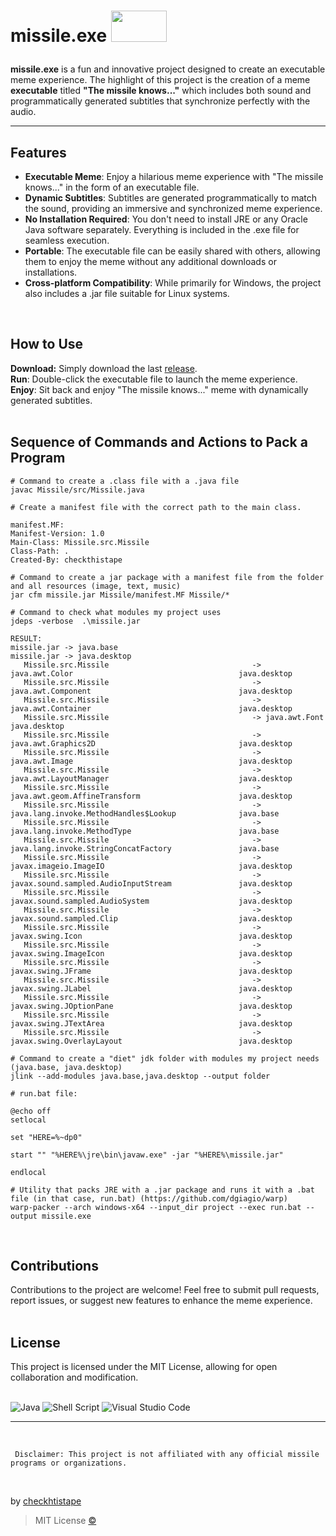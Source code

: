 
# missile.exe <img src="https://github.com/checkthistape/missile.exe/blob/main/res/missile.jpg" width="89px" height="50px"></p>

<p text-align="left"><b>missile.exe</b> is a fun and innovative project designed to create an executable meme experience.
The highlight of this project is the creation of a meme <strong>executable</strong> titled <strong>"The missile knows..."</strong>
which includes both sound and programmatically generated subtitles that synchronize perfectly with the audio.</p>
<hr></hr>

<h2>Features</h2>
<ul>
  <li><b>Executable Meme</b>: Enjoy a hilarious meme experience with "The missile knows..." in the form of an executable file.</li>
  <li><b>Dynamic Subtitles</b>: Subtitles are generated programmatically to match the sound, providing an immersive and synchronized meme experience.</li>
  <li><b>No Installation Required</b>: You don't need to install JRE or any Oracle Java software separately. Everything is included in the .exe file for seamless execution.</li>
  <li><b>Portable</b>: The executable file can be easily shared with others, allowing them to enjoy the meme without any additional downloads or installations.</li>
  <li><b>Cross-platform Compatibility</b>: While primarily for Windows, the project also includes a .jar file suitable for Linux systems.</li>
</ul>

</br>

<h2>How to Use</h2>
<b>Download:</b> Simply download the last <a href="https://github.com/checkthistape/missile.exe/releases/download/java/missile-v3.exe">release</a>.</br>
<b>Run</b>: Double-click the executable file to launch the meme experience.</br>
<b>Enjoy</b>: Sit back and enjoy "The missile knows..." meme with dynamically generated subtitles.</br>

</br>

<h2>Sequence of Commands and Actions to Pack a Program</h2>

```
# Command to create a .class file with a .java file
javac Missile/src/Missile.java

# Create a manifest file with the correct path to the main class.

manifest.MF:
Manifest-Version: 1.0
Main-Class: Missile.src.Missile 
Class-Path: .
Created-By: checkthistape

# Command to create a jar package with a manifest file from the folder and all resources (image, text, music)
jar cfm missile.jar Missile/manifest.MF Missile/*

# Command to check what modules my project uses
jdeps -verbose  .\missile.jar

RESULT:
missile.jar -> java.base
missile.jar -> java.desktop
   Missile.src.Missile                                -> java.awt.Color                                     java.desktop
   Missile.src.Missile                                -> java.awt.Component                                 java.desktop
   Missile.src.Missile                                -> java.awt.Container                                 java.desktop
   Missile.src.Missile                                -> java.awt.Font                                      java.desktop
   Missile.src.Missile                                -> java.awt.Graphics2D                                java.desktop
   Missile.src.Missile                                -> java.awt.Image                                     java.desktop
   Missile.src.Missile                                -> java.awt.LayoutManager                             java.desktop
   Missile.src.Missile                                -> java.awt.geom.AffineTransform                      java.desktop
   Missile.src.Missile                                -> java.lang.invoke.MethodHandles$Lookup              java.base
   Missile.src.Missile                                -> java.lang.invoke.MethodType                        java.base
   Missile.src.Missile                                -> java.lang.invoke.StringConcatFactory               java.base
   Missile.src.Missile                                -> javax.imageio.ImageIO                              java.desktop
   Missile.src.Missile                                -> javax.sound.sampled.AudioInputStream               java.desktop
   Missile.src.Missile                                -> javax.sound.sampled.AudioSystem                    java.desktop
   Missile.src.Missile                                -> javax.sound.sampled.Clip                           java.desktop
   Missile.src.Missile                                -> javax.swing.Icon                                   java.desktop
   Missile.src.Missile                                -> javax.swing.ImageIcon                              java.desktop
   Missile.src.Missile                                -> javax.swing.JFrame                                 java.desktop
   Missile.src.Missile                                -> javax.swing.JLabel                                 java.desktop
   Missile.src.Missile                                -> javax.swing.JOptionPane                            java.desktop
   Missile.src.Missile                                -> javax.swing.JTextArea                              java.desktop
   Missile.src.Missile                                -> javax.swing.OverlayLayout                          java.desktop

# Command to create a "diet" jdk folder with modules my project needs (java.base, java.desktop)
jlink --add-modules java.base,java.desktop --output folder

# run.bat file:

@echo off
setlocal

set "HERE=%~dp0"

start "" "%HERE%\jre\bin\javaw.exe" -jar "%HERE%\missile.jar"

endlocal

# Utility that packs JRE with a .jar package and runs it with a .bat file (in that case, run.bat) (https://github.com/dgiagio/warp)
warp-packer --arch windows-x64 --input_dir project --exec run.bat --output missile.exe

```
</br>

<h2>Contributions</h2>
Contributions to the project are welcome! Feel free to submit pull requests, report issues, or suggest new features to enhance the meme experience.</br>

</br>

<h2>License</h2>
This project is licensed under the MIT License, allowing for open collaboration and modification.</br>

</br>

![Java](https://img.shields.io/badge/java-%23ED8B00.svg?style=for-the-badge&logo=openjdk&logoColor=white) ![Shell Script](https://img.shields.io/badge/shell_script-%23121011.svg?style=for-the-badge&logo=gnu-bash&logoColor=white) ![Visual Studio Code](https://img.shields.io/badge/Visual%20Studio%20Code-0078d7.svg?style=for-the-badge&logo=visual-studio-code&logoColor=white)

<hr></hr>

</br>

	 Disclaimer: This project is not affiliated with any official missile programs or organizations.
</br>

by [checkhtistape](https://github.com/checkthistape)
>MIT License [©](https://github.com/checkthistape/databaseimitating/blob/main/LICENSE) 
